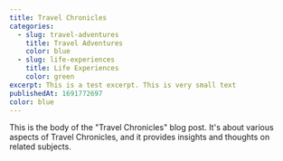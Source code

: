 ```yaml
---
title: Travel Chronicles
categories:
  - slug: travel-adventures
    title: Travel Adventures
    color: blue
  - slug: life-experiences
    title: Life Experiences
    color: green
excerpt: This is a test excerpt. This is very small text
publishedAt: 1691772697
color: blue
---
```


This is the body of the "Travel Chronicles" blog post. It's about various aspects of Travel Chronicles, and it provides insights and thoughts on related subjects.
